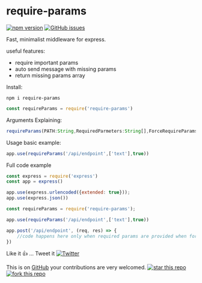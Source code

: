 # require-params 
[![npm version](https://badge.fury.io/js/require-params.svg)](https://badge.fury.io/js/require-params)
[![GitHub issues](https://img.shields.io/github/issues/Microsmsm/require-params.svg)](https://github.com/Microsmsm/require-params/issues)

Fast, minimalist middleware for express.


useful features:

 * require important params
 * auto send message with missing params
 * return missing params array 

Install:
```
npm i require-params
```
```javascript
const requireParams = require('require-params')
```


Arguments Explaining:

```javascript
requireParams(PATH:String,RequiredParmeters:String[],ForceRequireParams?:Boolean)
```

Usage basic example:


```javascript
app.use(requireParams('/api/endpoint',['text'],true))
```





Full code example
```javascript
const express = require('express')
const app = express()

app.use(express.urlencoded({extended: true}));
app.use(express.json())

const requireParams = require('require-params');

app.use(requireParams('/api/endpoint',['text'],true))

app.post('/api/endpoint', (req, res) => {
    //code happens here only when required params are provided when force require is enabled
})
```

Like it :+1: ... Tweet it [![Twitter](https://img.shields.io/twitter/url/https/www.npmjs.com/package/require-params.svg?style=social)](https://twitter.com/intent/tweet?text=Wow:&url=https%3A%2F%2Fwww.npmjs.com%2Fpackage%2Frequire-params)


This is on [GitHub](https://github.com/Microsmsm/require-params) your contributions are very welcomed.
[![star this repo](http://githubbadges.com/star.svg?user=Microsmsm&repo=require-params&style=flat)](https://github.com/Microsmsm/require-params)
[![fork this repo](http://githubbadges.com/fork.svg?user=Microsmsm&repo=require-params&style=flat)](https://github.com/Microsmsm/require-params/fork)


